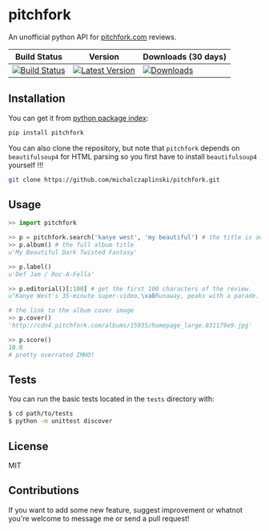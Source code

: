 pitchfork
=========
An unofficial python API for [pitchfork.com](http://www.pitchfork.com) reviews.


| Build Status | Version | Downloads (30 days) |
| ------------ | ------- | ------------------- |
| [![Build Status](https://travis-ci.org/michalczaplinski/pitchfork.svg?branch=master)](https://travis-ci.org/michalczaplinski/pitchfork) | [![Latest Version](https://pypip.in/v/pitchfork/badge.png)](https://pypi.python.org/pypi/pitchfork/) | [![Downloads](https://pypip.in/d/pitchfork/badge.png)](https://pypi.python.org/pypi/pitchfork/) |


Installation
------------

You can get it from [python package index](https://pypi.python.org/pypi):

```sh
pip install pitchfork
```

You can also clone the repository, but note that ``pitchfork`` depends on ``beautifulsoup4`` for HTML parsing so you first have to install ``beautifulsoup4`` yourself !!!

```sh
git clone https://github.com/michalczaplinski/pitchfork.git
```


Usage
-----

```python
>> import pitchfork

>> p = pitchfork.search('kanye west', 'my beautiful') # the title is autocompleted
>> p.album() # the full album title
u'My Beautiful Dark Twisted Fantasy'

>> p.label()
u'Def Jam / Roc-A-Fella'

>> p.editorial()[:100] # get the first 100 characters of the review.
u"Kanye West's 35-minute super-video,\xa0Runaway, peaks with a parade. Fireworks flash while red hoods ma"

# the link to the album cover image
>> p.cover()
'http://cdn4.pitchfork.com/albums/15935/homepage_large.831179e9.jpg'

>> p.score()
10.0
# pretty overrated IMHO!
```


Tests
-----

You can run the basic tests located in the ``tests`` directory with:
```sh
$ cd path/to/tests
$ python -m unittest discover
```

License
-------
MIT


Contributions
-------------
If you want to add some new feature, suggest improvement or whatnot you're welcome to message me or send a pull request!
